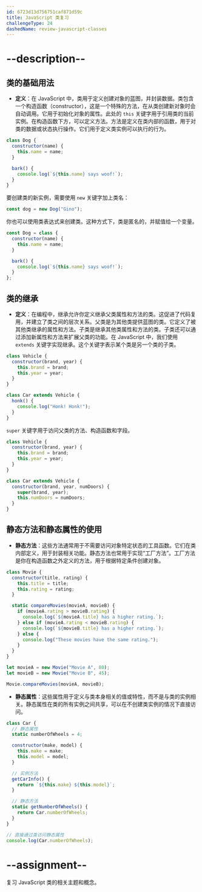 ```yaml
---
id: 6723d13d756751caf871d59c
title: JavaScript 类复习
challengeType: 24
dashedName: review-javascript-classes
---
```


# --description--

## 类的基础用法

- **定义**：在 JavaScript 中，类用于定义创建对象的蓝图，并封装数据。类包含一个构造函数（constructor），这是一个特殊的方法，在从类创建新对象时会自动调用。它用于初始化对象的属性。此处的 `this` 关键字用于引用类的当前实例。在构造函数下方，可以定义方法。方法是定义在类内部的函数，用于对类的数据或状态执行操作。它们用于定义类实例可以执行的行为。

```js
class Dog {
  constructor(name) {
    this.name = name;
  }

  bark() {
    console.log(`${this.name} says woof!`);
  }
}
```

要创建类的新实例，需要使用 `new` 关键字加上类名：

```js
const dog = new Dog("Gino");
```

你也可以使用类表达式来创建类。这种方式下，类是匿名的，并赋值给一个变量。

```js
const Dog = class {
  constructor(name) {
    this.name = name;
  }

  bark() {
    console.log(`${this.name} says woof!`);
  }
};
```

## 类的继承

- **定义**：在编程中，继承允许你定义继承父类属性和方法的类。这促进了代码复用，并建立了类之间的层次关系。父类是为其他类提供蓝图的类。它定义了被其他类继承的属性和方法。子类是继承其他类属性和方法的类。子类还可以通过添加新属性和方法来扩展父类的功能。在 JavaScript 中，我们使用 `extends` 关键字实现继承。这个关键字表示某个类是另一个类的子类。

```js
class Vehicle {
  constructor(brand, year) {
    this.brand = brand;
    this.year = year;
  }
}

class Car extends Vehicle {
  honk() {
    console.log("Honk! Honk!");
  }
}
```

`super` 关键字用于访问父类的方法、构造函数和字段。

```js
class Vehicle {
  constructor(brand, year) {
    this.brand = brand;
    this.year = year;
  }
}

class Car extends Vehicle {
  constructor(brand, year, numDoors) {
    super(brand, year);
    this.numDoors = numDoors;
  }
}
```

## 静态方法和静态属性的使用

- **静态方法**：这些方法通常用于不需要访问对象特定状态的工具函数。它们在类内部定义，用于封装相关功能。静态方法也常用于实现“工厂方法”。工厂方法是你在构造函数之外定义的方法，用于根据特定条件创建对象。

```js
class Movie {
  constructor(title, rating) {
    this.title = title;
    this.rating = rating;
  }

  static compareMovies(movieA, movieB) {
    if (movieA.rating > movieB.rating) {
      console.log(`${movieA.title} has a higher rating.`);
    } else if (movieA.rating < movieB.rating) {
      console.log(`${movieB.title} has a higher rating.`);
    } else {
      console.log("These movies have the same rating.");
    }
  }
}

let movieA = new Movie("Movie A", 80);
let movieB = new Movie("Movie B", 45);

Movie.compareMovies(movieA, movieB);
```

- **静态属性**：这些属性用于定义与类本身相关的值或特性，而不是与类的实例相关。静态属性在类的所有实例之间共享，可以在不创建类实例的情况下直接访问。

```js
class Car {
  // 静态属性
  static numberOfWheels = 4;

  constructor(make, model) {
    this.make = make;
    this.model = model;
  }

  // 实例方法
  getCarInfo() {
    return `${this.make} ${this.model}`;
  }

  // 静态方法
  static getNumberOfWheels() {
    return Car.numberOfWheels;
  }
}

// 直接通过类访问静态属性
console.log(Car.numberOfWheels); 
```

# --assignment--

复习 JavaScript 类的相关主题和概念。

